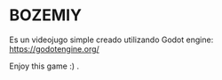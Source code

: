 # BOZEMIY

Es un videojugo simple creado utilizando Godot engine: https://godotengine.org/

Enjoy this game :)
.
